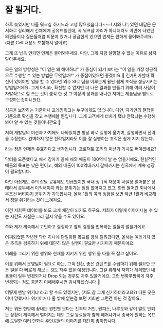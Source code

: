 # 잘 될거다.

하루 늦었지만 다들 워크샵 하시느라 고생 많으셨습니다~~~! 
저와 나누었던 대담은 문서화로 정리해서 전체에게 공유드릴텐데, 
꼭 워크샵 자리가 아니더라도 이번에 나왔던 의견들이나 질문들처럼 의문이 있거나 궁금한게 있으면 언제든 편하게 물어봐주세요.
(다른 Cell 내용도 포함해서 말이죠)

그게 또 납득 안되면 언제든 물어봐주세요.
다만, 그게 지금 실행할 수 없는 이유로 삼지 말아주세요.

모든 일의 방향성은 "이 일은 왜 해야하냐" 가 중심이 되기 보다는 "이 일을 가장 성공적으로 수행할 수 있는 방법은 무엇일까?" 가 중점이였으면 좋겠어요 :slightly_smiling_face: 
긴가민가할때 확신이 있어야만 일을 할 수 있다면 외주 SI로 팀을 이루는게 훨씬 쉽게 조직을 성공시키는 방법일거에요.
그게 아니라,  확신할 수 없지만 더 나은 결과를 만들기 위해 여러 사람이 자발적으로 힘 쓰는 것이 생각 한 것 그 이상의 성과를 내니깐 저희는 제품팀을 별도로 구성하는것이니깐요.

성공을 보장하는 기준이나 프레임워크는 누구에게도 없습니다.
다만, 자기만의 철학을 기준으로 확신을 갖고 수행해볼 뿐입니다. 
그게 고객에게 터치가 됐냐 안됐냐는 수행해봐야 알 수 있는 것들이니깐요 :slightly_smiling_face: 

저희 개발팀의 미션과 가치에도 나와있지만 
항상 바로 실행에 옮기며, 실행하면서 전략을 수정한다.
완벽하지 않은 전략일지라도 이를 잘 실행하는 조직은 쉽게 지지 않는다.

라는 점은 언제든 유효하다고 생각됩니다.
프로덕트 조직의 미션과 가치도 써야겠네요?

닥터를 오픈했다고 해서 갑자기 올해 해외 매출이 100억씩 날 순 없을거에요.
현실적인 매출의 목표는 낮은 편이고, 해외 매출이 100억대까지 갈때까지는 한국에서 계속 성장이 필요합니다.

다만 아쉽게도 쭈의 잡담 공유에도 언급했지만
국내 정규직 채용이 사실상 얼어붙은 상태라서 공부해서 이직해야지 라는 분위기는 점점 없어지고 있고,
한번 들어간 회사에서 무조건 버텨야지 분위기가 가득합니다.
올해 1월의 여러 정황을 보면 작년 1월과 비교해서 정말 위기라는 것이 느껴져요.


이건 저희쪽 데이터를 봐도 크게 체감이 되기도 하구요.
저희가 이렇게 이야기나눌 수 있는 시간도 사실은 그리 길지 않을 수도 있어요.

쭈와 제가 계속해서 고민하고 결정하고 앞의 결정을 번복하는 일들이 많을거에요.

어찌되었든 작년엔 닥터 하나에 단일화된 목표를 향해 달려갔다면, 
올해는 여러가지 많은 추측을 검증하기 위해 대단히 많은 실행이 필요한 시기이기 때문이에요.

미래를 그리기 위한 행위와 현재를 지키기 위한 행위 둘 다를 꼭 잡고 싶어요.

이를 위해서 운영팀이 필요로 하는, 고객 전환, 좋은 컨텐츠를 수급하기 위해 필요한 모든 일을 다 빠르게 해보는 것도 자주 있을 예정입니다.
그걸 위해서 저희가 계획했던 내용들이 일부 변경되거나 Drop 되는 경우도 자주 있을거에요.
그런 변화무쌍하게 자주 변경되는 점도 충분히 이해해주시면 감사하겠습니다 :slightly_smiling_face: 

어떻게 맨날 위기냐 라고 할 수도 있겠지만,
(저도 참 그게 신기하더라고요?) 
다른 곳은 이미 망했거나 위기이거나 둘 밖에 없는걸 보면 저희만 그런건 아닌 것 같아요.


저는 뭐든 한방에 끝내는 원펀맨 보다는 진격의 거인, 원피스, 나루토와 같이 말도 안되는 상황이 계속해서 벌어지는 데도 
그걸 동료들과 함께 헤쳐나가서 종국에 원하는 목표에 도달한 여러 만화속 주인공들의 이야기를 대단히 좋아합니다.
